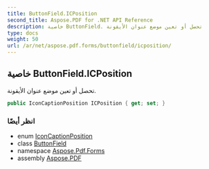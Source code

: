 ```yaml
---
title: ButtonField.ICPosition
second_title: Aspose.PDF for .NET API Reference
description: خاصية ButtonField. تحصل أو تعين موضع عنوان الأيقونة
type: docs
weight: 50
url: /ar/net/aspose.pdf.forms/buttonfield/icposition/
---
```

## خاصية ButtonField.ICPosition

تحصل أو تعين موضع عنوان الأيقونة.

```csharp
public IconCaptionPosition ICPosition { get; set; }
```

### انظر أيضًا

* enum [IconCaptionPosition](../../iconcaptionposition/)
* class [ButtonField](../)
* namespace [Aspose.Pdf.Forms](../../../aspose.pdf.forms/)
* assembly [Aspose.PDF](../../../)